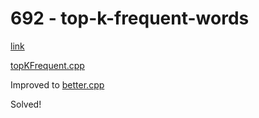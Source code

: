 # 692 - top-k-frequent-words

[link](https://leetcode.com/problems/top-k-frequent-words/)

[topKFrequent.cpp](topKFrequent.cpp)

Improved to
[better.cpp](better.cpp)

Solved!